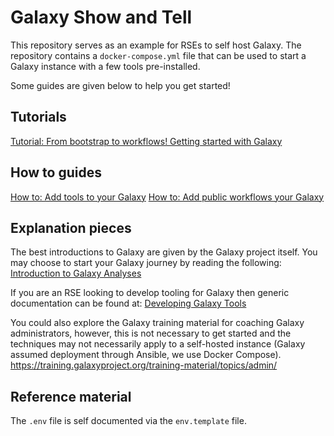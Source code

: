 # Galaxy Show and Tell

This repository serves as an example for RSEs to self host Galaxy. The repository contains a `docker-compose.yml` file that can be used to start a Galaxy instance with a few tools pre-installed.

Some guides are given below to help you get started!

## Tutorials

[Tutorial: From bootstrap to workflows! Getting started with Galaxy](docs/getting-started.md)

## How to guides

[How to: Add tools to your Galaxy](docs/add-tools.md)
[How to: Add public workflows your Galaxy](docs/add-workflows.md)

## Explanation pieces

The best introductions to Galaxy are given by the Galaxy project itself. You may choose to start your Galaxy journey by reading the following:
[Introduction to Galaxy Analyses](https://training.galaxyproject.org/training-material/topics/introduction/)

If you are an RSE looking to develop tooling for Galaxy then generic documentation can be found at: [Developing Galaxy Tools](https://training.galaxyproject.org/training-material/topics/dev/#st-tooldev)

You could also explore the Galaxy training material for coaching Galaxy administrators, however, this is not necessary to get started and the techniques may not necessarily apply to a self-hosted instance (Galaxy assumed deployment through Ansible, we use Docker Compose).
https://training.galaxyproject.org/training-material/topics/admin/

## Reference material

The `.env` file is self documented via the `env.template` file. 

